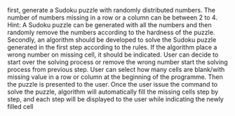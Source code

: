 first, generate a Sudoku puzzle with randomly distributed numbers. The number of numbers missing in a row or a column can be between 2 to 4.
Hint: A Sudoku puzzle can be generated with all the numbers and then randomly remove the numbers according to the hardness of the puzzle.
Secondly, an algorithm should be developed to solve the Sudoku puzzle generated in the first step according to the rules. If the algorithm place a wrong number on missing cell, it should be indicated. User can decide to start over the solving process or remove the wrong number start the solving process from previous step. User can select how many cells are blank/with missing value in a row or column at the beginning of the programme. Then the puzzle is presented to the user. Once the user issue the command to solve the puzzle, algorithm will automatically fill the missing cells step by step, and each step will be displayed to the user while indicating the newly filled cell
